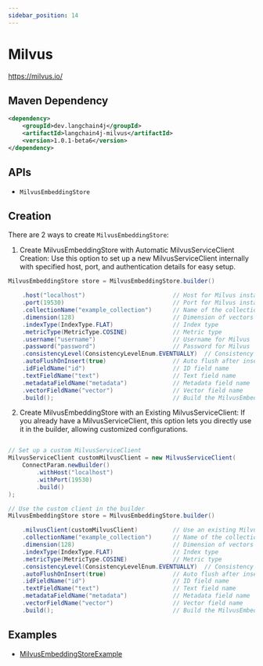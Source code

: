 ```yaml
---
sidebar_position: 14
---
```


# Milvus

https://milvus.io/


## Maven Dependency

```xml
<dependency>
    <groupId>dev.langchain4j</groupId>
    <artifactId>langchain4j-milvus</artifactId>
    <version>1.0.1-beta6</version>
</dependency>
```


## APIs

- `MilvusEmbeddingStore`

## Creation

There are 2 ways to create `MilvusEmbeddingStore`:


1. Create MilvusEmbeddingStore with Automatic MilvusServiceClient Creation: Use this option to set up a new MilvusServiceClient internally with specified host, port, and authentication details for easy setup.


```java
MilvusEmbeddingStore store = MilvusEmbeddingStore.builder()

    .host("localhost")                         // Host for Milvus instance
    .port(19530)                               // Port for Milvus instance
    .collectionName("example_collection")      // Name of the collection
    .dimension(128)                            // Dimension of vectors
    .indexType(IndexType.FLAT)                 // Index type
    .metricType(MetricType.COSINE)             // Metric type
    .username("username")                      // Username for Milvus
    .password("password")                      // Password for Milvus
    .consistencyLevel(ConsistencyLevelEnum.EVENTUALLY)  // Consistency level
    .autoFlushOnInsert(true)                   // Auto flush after insert
    .idFieldName("id")                         // ID field name
    .textFieldName("text")                     // Text field name
    .metadataFieldName("metadata")             // Metadata field name
    .vectorFieldName("vector")                 // Vector field name
    .build();                                  // Build the MilvusEmbeddingStore instance
```

2. Create MilvusEmbeddingStore with an Existing MilvusServiceClient: If you already have a MilvusServiceClient, this option lets you directly use it in the builder, allowing customized configurations.


```java

// Set up a custom MilvusServiceClient
MilvusServiceClient customMilvusClient = new MilvusServiceClient(
    ConnectParam.newBuilder()
        .withHost("localhost")
        .withPort(19530)
        .build()
);

// Use the custom client in the builder
MilvusEmbeddingStore store = MilvusEmbeddingStore.builder()

    .milvusClient(customMilvusClient)          // Use an existing Milvus client
    .collectionName("example_collection")      // Name of the collection
    .dimension(128)                            // Dimension of vectors
    .indexType(IndexType.FLAT)                 // Index type
    .metricType(MetricType.COSINE)             // Metric type
    .consistencyLevel(ConsistencyLevelEnum.EVENTUALLY)  // Consistency level
    .autoFlushOnInsert(true)                   // Auto flush after insert
    .idFieldName("id")                         // ID field name
    .textFieldName("text")                     // Text field name
    .metadataFieldName("metadata")             // Metadata field name
    .vectorFieldName("vector")                 // Vector field name
    .build();                                  // Build the MilvusEmbeddingStore instance


```


## Examples

- [MilvusEmbeddingStoreExample](https://github.com/langchain4j/langchain4j-examples/blob/main/milvus-example/src/main/java/MilvusEmbeddingStoreExample.java)
